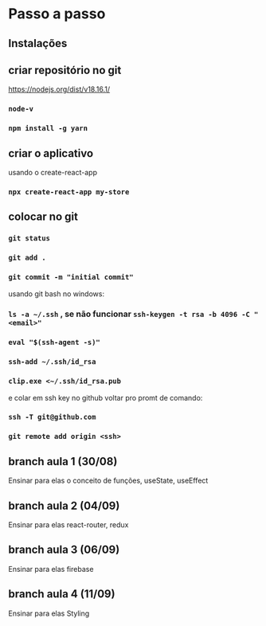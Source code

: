 # Passo a passo

## Instalações

## criar repositório no git
https://nodejs.org/dist/v18.16.1/
###	`node-v`
###	`npm install -g yarn`

## criar o aplicativo
usando o create-react-app
###	`npx create-react-app my-store`

## colocar no git
###	`git status`
###	`git add . `
###	`git commit -m "initial commit"`
usando git bash no windows:
###	`ls -a ~/.ssh` , se não funcionar `ssh-keygen -t rsa -b 4096 -C "<email>"`
###	`eval "$(ssh-agent -s)"`
###	`ssh-add ~/.ssh/id_rsa`
###	`clip.exe <~/.ssh/id_rsa.pub`
e colar em ssh key no github
voltar pro promt de comando:
###	`ssh -T git@github.com`
###	`git remote add origin <ssh>`

## branch aula 1 (30/08)
Ensinar para elas o conceito de funções, useState, useEffect

## branch aula 2 (04/09)
Ensinar para elas react-router, redux

## branch aula 3 (06/09)
Ensinar para elas firebase

## branch aula 4 (11/09)
Ensinar para elas Styling 
